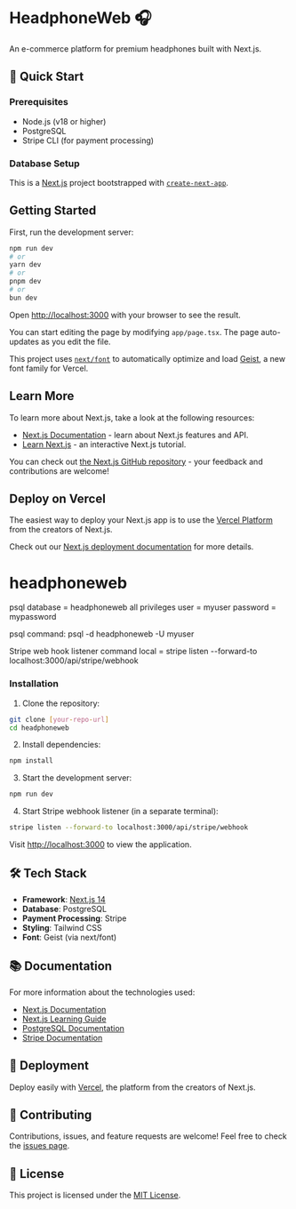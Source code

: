 # HeadphoneWeb 🎧

An e-commerce platform for premium headphones built with Next.js.

## 🚀 Quick Start

### Prerequisites

- Node.js (v18 or higher)
- PostgreSQL
- Stripe CLI (for payment processing)

### Database Setup

This is a [Next.js](https://nextjs.org) project bootstrapped with [`create-next-app`](https://nextjs.org/docs/app/api-reference/cli/create-next-app).

## Getting Started

First, run the development server:

```bash
npm run dev
# or
yarn dev
# or
pnpm dev
# or
bun dev
```

Open [http://localhost:3000](http://localhost:3000) with your browser to see the result.

You can start editing the page by modifying `app/page.tsx`. The page auto-updates as you edit the file.

This project uses [`next/font`](https://nextjs.org/docs/app/building-your-application/optimizing/fonts) to automatically optimize and load [Geist](https://vercel.com/font), a new font family for Vercel.

## Learn More

To learn more about Next.js, take a look at the following resources:

- [Next.js Documentation](https://nextjs.org/docs) - learn about Next.js features and API.
- [Learn Next.js](https://nextjs.org/learn) - an interactive Next.js tutorial.

You can check out [the Next.js GitHub repository](https://github.com/vercel/next.js) - your feedback and contributions are welcome!

## Deploy on Vercel

The easiest way to deploy your Next.js app is to use the [Vercel Platform](https://vercel.com/new?utm_medium=default-template&filter=next.js&utm_source=create-next-app&utm_campaign=create-next-app-readme) from the creators of Next.js.

Check out our [Next.js deployment documentation](https://nextjs.org/docs/app/building-your-application/deploying) for more details.

# headphoneweb

psql
database = headphoneweb all privileges
user = myuser
password  = mypassword

psql command: psql -d headphoneweb -U myuser

Stripe web hook listener command local = stripe listen --forward-to localhost:3000/api/stripe/webhook

### Installation

1. Clone the repository:

```bash
git clone [your-repo-url]
cd headphoneweb
```

2. Install dependencies:

```bash
npm install
```

3. Start the development server:

```bash
npm run dev
```

4. Start Stripe webhook listener (in a separate terminal):

```bash
stripe listen --forward-to localhost:3000/api/stripe/webhook
```

Visit [http://localhost:3000](http://localhost:3000) to view the application.

## 🛠 Tech Stack

- **Framework**: [Next.js 14](https://nextjs.org/)
- **Database**: PostgreSQL
- **Payment Processing**: Stripe
- **Styling**: Tailwind CSS
- **Font**: Geist (via next/font)

## 📚 Documentation

For more information about the technologies used:

- [Next.js Documentation](https://nextjs.org/docs)
- [Next.js Learning Guide](https://nextjs.org/learn)
- [PostgreSQL Documentation](https://www.postgresql.org/docs/)
- [Stripe Documentation](https://stripe.com/docs)

## 🚀 Deployment

Deploy easily with [Vercel](https://vercel.com/new?utm_medium=default-template&filter=next.js&utm_source=create-next-app&utm_campaign=create-next-app-readme), the platform from the creators of Next.js.

## 🤝 Contributing

Contributions, issues, and feature requests are welcome! Feel free to check the [issues page](your-issues-url).

## 📝 License

This project is licensed under the [MIT License](LICENSE).
